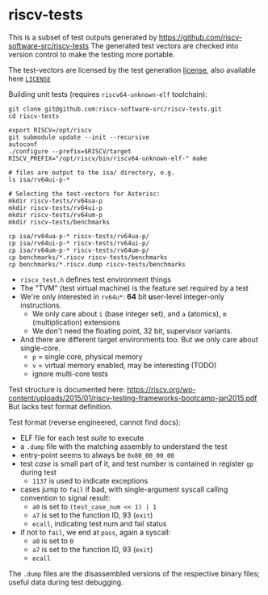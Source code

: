# riscv-tests

This is a subset of test outputs generated by https://github.com/riscv-software-src/riscv-tests
The generated test vectors are checked into version control to make the testing more portable.

The test-vectors are licensed by the test generation 
[license](https://github.com/riscv-software-src/riscv-tests/blob/master/LICENSE),
also available here [`LICENSE`](./LICENSE)

Building unit tests (requires `riscv64-unknown-elf` toolchain):
```shell
git clone git@github.com:riscv-software-src/riscv-tests.git
cd riscv-tests

export RISCV=/opt/riscv
git submodule update --init --recursive
autoconf
./configure --prefix=$RISCV/target
RISCV_PREFIX="/opt/riscv/bin/riscv64-unknown-elf-" make

# files are output to the isa/ directory, e.g.
ls isa/rv64ui-p-*

# Selecting the test-vectors for Asterisc:
mkdir riscv-tests/rv64ua-p
mkdir riscv-tests/rv64ui-p
mkdir riscv-tests/rv64um-p
mkdir riscv-tests/benchmarks

cp isa/rv64ua-p-* riscv-tests/rv64ua-p/
cp isa/rv64ui-p-* riscv-tests/rv64ui-p/
cp isa/rv64um-p-* riscv-tests/rv64um-p/
cp benchmarks/*.riscv riscv-tests/benchmarks
cp benchmarks/*.riscv.dump riscv-tests/benchmarks
```

- `riscv_test.h` defines test environment things
- The "TVM" (test virtual machine) is the feature set required by a test
- We're only interested in `rv64u*`: **64** bit **u**ser-level integer-only instructions.
  - We only care about `i` (base integer set), and `a` (atomics), `m` (multiplication) extensions
  - We don't need the floating point, 32 bit, supervisor variants.
- And there are different target environments too. But we only care about single-core.
  - `p` = single core, physical memory
  - `v` = virtual memory enabled, may be interesting (TODO)
  - ignore multi-core tests

Test structure is documented here: https://riscv.org/wp-content/uploads/2015/01/riscv-testing-frameworks-bootcamp-jan2015.pdf
But lacks test format definition.

Test format (reverse engineered, cannot find docs):
- ELF file for each test *suite* to execute
- a `.dump` file with the matching assembly to understand the test
- entry-point seems to always be `0x80_00_00_00`
- test *case* is small part of it, and test number is contained in register `gp` during test
  - `1137` is used to indicate exceptions
- cases jump to `fail` if bad, with single-argument syscall calling convention to signal result:
  - `a0` is set to `(test_case_num << 1) | 1`
  - `a7` is set to the function ID, 93 (`exit`)
  - `ecall`, indicating test num and fail status
- if not to `fail`, we end at `pass`, again a syscall:
  - `a0` is set to `0`
  - `a7` is set to the function ID, 93 (`exit`)
  - `ecall`

The `.dump` files are the disassembled versions of the respective binary files; useful data during test debugging.



